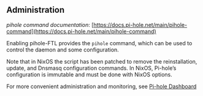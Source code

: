 ## Administration

_pihole command documentation_: [https://docs.pi-hole.net/main/pihole-command](https://docs.pi-hole.net/main/pihole-command)

Enabling pihole-FTL provides the `pihole` command, which can be used to control the daemon and some configuration.

Note that in NixOS the script has been patched to remove the reinstallation, update, and Dnsmasq configuration commands. In NixOS, Pi-hole’s configuration is immutable and must be done with NixOS options.

For more convenient administration and monitoring, see [Pi-hole Dashboard](#module-services-web-apps-pihole-web "Pi-hole Web Dashboard")
